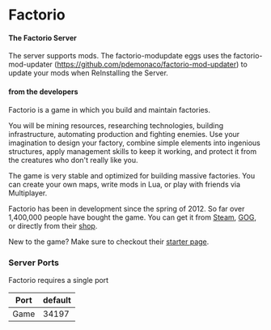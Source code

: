 # Factorio

#### The Factorio Server
The server supports mods. 
The factorio-modupdate eggs uses the factorio-mod-updater (https://github.com/pdemonaco/factorio-mod-updater) to update your mods when ReInstalling the Server.

#### from the developers

Factorio is a game in which you build and maintain factories.  

You will be mining resources, researching technologies, building infrastructure, automating production and fighting enemies. Use your imagination to design your factory, combine simple elements into ingenious structures, apply management skills to keep it working, and protect it from the creatures who don't really like you.

The game is very stable and optimized for building massive factories. You can create your own maps, write mods in Lua, or play with friends via Multiplayer.

Factorio has been in development since the spring of 2012. So far over 1,400,000 people have bought the game. You can get it from [Steam](https://store.steampowered.com/app/427520/), [GOG](https://www.gog.com/game/factorio), or directly from their [shop](https://factorio.com/buy).

New to the game? Make sure to checkout their [starter page](https://factorio.com/starter-page).

### Server Ports
Factorio requires a single port  

| Port    | default |
|---------|---------|
| Game    | 34197   |